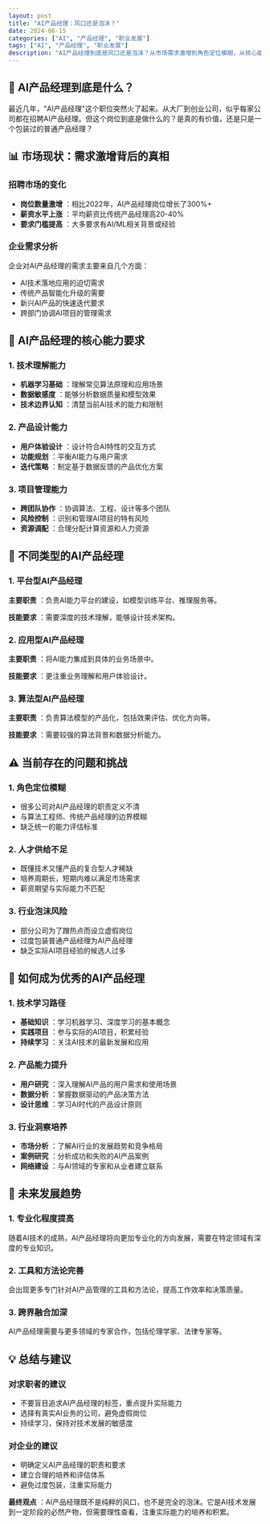 ```yaml
---
layout: post
title: "AI产品经理：风口还是泡沫？"
date: 2024-06-15
categories: ["AI", "产品经理", "职业发展"]
tags: ["AI", "产品经理", "职业发展"]
description: "AI产品经理到底是风口还是泡沫？从市场需求激增到角色定位模糊，从核心能力要求到未来发展趋势，全面剖析这个备受关注的新兴职位，为求职者和企业提供理性的思考框架。"
---
```


## 🤔 AI产品经理到底是什么？

最近几年，"AI产品经理"这个职位突然火了起来。从大厂到创业公司，似乎每家公司都在招聘AI产品经理。但这个岗位到底是做什么的？是真的有价值，还是只是一个包装过的普通产品经理？

## 📊 市场现状：需求激增背后的真相

### 招聘市场的变化

  * **岗位数量激增** ：相比2022年，AI产品经理岗位增长了300%+
  * **薪资水平上涨** ：平均薪资比传统产品经理高20-40%
  * **要求门槛提高** ：大多要求有AI/ML相关背景或经验

### 企业需求分析

企业对AI产品经理的需求主要来自几个方面：

  * AI技术落地应用的迫切需求
  * 传统产品智能化升级的需要
  * 新兴AI产品的快速迭代要求
  * 跨部门协调AI项目的管理需求

## 🎯 AI产品经理的核心能力要求

### 1\. 技术理解能力

  * **机器学习基础** ：理解常见算法原理和应用场景
  * **数据敏感度** ：能够分析数据质量和模型效果
  * **技术边界认知** ：清楚当前AI技术的能力和限制

### 2\. 产品设计能力

  * **用户体验设计** ：设计符合AI特性的交互方式
  * **功能规划** ：平衡AI能力与用户需求
  * **迭代策略** ：制定基于数据反馈的产品优化方案

### 3\. 项目管理能力

  * **跨团队协作** ：协调算法、工程、设计等多个团队
  * **风险控制** ：识别和管理AI项目的特有风险
  * **资源调配** ：合理分配计算资源和人力资源

## 💼 不同类型的AI产品经理

### 1\. 平台型AI产品经理

**主要职责** ：负责AI能力平台的建设，如模型训练平台、推理服务等。

**技能要求** ：需要深度的技术理解，能够设计技术架构。

### 2\. 应用型AI产品经理

**主要职责** ：将AI能力集成到具体的业务场景中。

**技能要求** ：更注重业务理解和用户体验设计。

### 3\. 算法型AI产品经理

**主要职责** ：负责算法模型的产品化，包括效果评估、优化方向等。

**技能要求** ：需要较强的算法背景和数据分析能力。

## ⚠️ 当前存在的问题和挑战

### 1\. 角色定位模糊

  * 很多公司对AI产品经理的职责定义不清
  * 与算法工程师、传统产品经理的边界模糊
  * 缺乏统一的能力评估标准

### 2\. 人才供给不足

  * 既懂技术又懂产品的复合型人才稀缺
  * 培养周期长，短期内难以满足市场需求
  * 薪资期望与实际能力不匹配

### 3\. 行业泡沫风险

  * 部分公司为了蹭热点而设立虚假岗位
  * 过度包装普通产品经理为AI产品经理
  * 缺乏实际AI项目经验的候选人过多

## 🚀 如何成为优秀的AI产品经理

### 1\. 技术学习路径

  * **基础知识** ：学习机器学习、深度学习的基本概念
  * **实践项目** ：参与实际的AI项目，积累经验
  * **持续学习** ：关注AI技术的最新发展和应用

### 2\. 产品能力提升

  * **用户研究** ：深入理解AI产品的用户需求和使用场景
  * **数据分析** ：掌握数据驱动的产品决策方法
  * **设计思维** ：学习AI时代的产品设计原则

### 3\. 行业洞察培养

  * **市场分析** ：了解AI行业的发展趋势和竞争格局
  * **案例研究** ：分析成功和失败的AI产品案例
  * **网络建设** ：与AI领域的专家和从业者建立联系

## 🔮 未来发展趋势

### 1\. 专业化程度提高

随着AI技术的成熟，AI产品经理将向更加专业化的方向发展，需要在特定领域有深度的专业知识。

### 2\. 工具和方法论完善

会出现更多专门针对AI产品管理的工具和方法论，提高工作效率和决策质量。

### 3\. 跨界融合加深

AI产品经理需要与更多领域的专家合作，包括伦理学家、法律专家等。

## 💡 总结与建议

### 对求职者的建议

  * 不要盲目追求AI产品经理的标签，重点提升实际能力
  * 选择有真实AI业务的公司，避免虚假岗位
  * 持续学习，保持对技术发展的敏感度

### 对企业的建议

  * 明确定义AI产品经理的职责和要求
  * 建立合理的培养和评估体系
  * 避免过度包装，注重实际能力

**最终观点** ：AI产品经理既不是纯粹的风口，也不是完全的泡沫。它是AI技术发展到一定阶段的必然产物，但需要理性查看，注重实际能力的培养和积累。